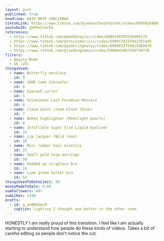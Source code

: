```yaml
---
layout: post
published: true
headline: HAIR WHIP CHALLENGE
tiktokLink: https://www.tiktok.com/@jadeontheinternet/video/6909916489764113669
youtubeID: gbPOuStdcE8
references:
  - https://www.tiktok.com/@maddytaylor/video/6909190793336999174
  - https://www.tiktok.com/@itssssmariiii/video/6909176237042781446
  - https://www.tiktok.com/@yodelinghaley/video/6908823759625489670
  - https://www.tiktok.com/@jaedengomezz/video/6909643487306730758
filters:
  - Beauty Mode
  - G6 (25)
thingsUsed:
  - name: Butterfly necklace
    id: 0
  - name: 16HR Camo Concealer
    id: 4
  - name: Eyelash curler
    id: 5
  - name: Voluminous Lash Paradise Mascara
    id: 6
  - name: Cloud paint cream blush (Dusk)
    id: 7
  - name: Baked highlighter (Moonlight pearls)
    id: 8
  - name: Infallible Super Slim Liquid Eyeliner
    id: 31
  - name: Lip lacquer (Wild rose)
    id: 10
  - name: Mini rubber hair elastics
    id: 37
  - name: Small gold hoop earrings
    id: 50
  - name: Padded up strapless bra
    id: 24
  - name: Lime green halter bra
    id: 52
thingsUsedToDateLimit: 50
moneyMadeToDate: 0.00
numFollowers: 497
numLikes: 2340
drafts:
  - id: g_enQMeUmLM
    caption: Lighting I thought was better in the other room.
---
```


HONESTLY I am really proud of this transition. I feel like I am actually starting to understand how people do these kinds of videos. Takes a bit of careful editing so people don't notice the cut.
